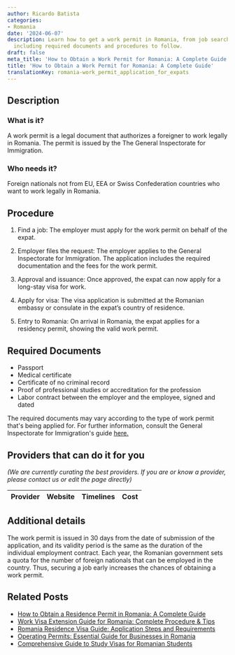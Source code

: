 ```yaml
---
author: Ricardo Batista
categories:
- Romania
date: '2024-06-07'
description: Learn how to get a work permit in Romania, from job search to visa application,
  including required documents and procedures to follow.
draft: false
meta_title: 'How to Obtain a Work Permit for Romania: A Complete Guide'
title: 'How to Obtain a Work Permit for Romania: A Complete Guide'
translationKey: romania-work_permit_application_for_expats
---
```


## Description
### What is it?
A work permit is a legal document that authorizes a foreigner to work legally in Romania. The permit is issued by the The General Inspectorate for Immigration.

### Who needs it?
Foreign nationals not from EU, EEA or Swiss Confederation countries who want to work legally in Romania.

## Procedure
1. Find a job: The employer must apply for the work permit on behalf of the expat. 

2. Employer files the request:  The employer applies to the General Inspectorate for Immigration. The application includes the required documentation and the fees for the work permit. 

3. Approval and issuance: Once approved, the expat can now apply for a long-stay visa for work. 

4. Apply for visa: The visa application is submitted at the Romanian embassy or consulate in the expat’s country of residence. 

5. Entry to Romania: On arrival in Romania, the expat applies for a residency permit, showing the valid work permit.

## Required Documents
- Passport
- Medical certificate
- Certificate of no criminal record
- Proof of professional studies or accreditation for the profession
- Labor contract between the employer and the employee, signed and dated

The required documents may vary according to the type of work permit that's being applied for. For further information, consult the General Inspectorate for Immigration's guide [here.](http://igi.mai.gov.ro/en/content/employment)

## Providers that can do it for you

_(We are currently curating the best providers. If you are or know a provider, please contact us or edit the page directly)_

| Provider        |     Website     |     Timelines    |       Cost      |
| :-------------: | :-------------: |  :-------------: | :-------------: |

## Additional details
The work permit is issued in 30 days from the date of submission of the application, and its validity period is the same as the duration of the individual employment contract.
Each year, the Romanian government sets a quota for the number of foreign nationals that can be employed in the country. Thus, securing a job early increases the chances of obtaining a work permit.
## Related Posts

- [How to Obtain a Residence Permit in Romania: A Complete Guide](https://tramitit.com/guides/romania/residence_permit/)
- [Work Visa Extension Guide for Romania: Complete Procedure & Tips](https://tramitit.com/guides/romania/work_visa_extension/)
- [Romania Residence Visa Guide: Application Steps and Requirements](https://tramitit.com/guides/romania/residence_visa/)
- [Operating Permits: Essential Guide for Businesses in Romania](https://tramitit.com/guides/romania/operating_permit_for_companies/)
- [Comprehensive Guide to Study Visas for Romanian Students](https://tramitit.com/guides/romania/obtaining_study_visa/)